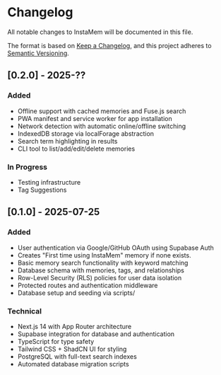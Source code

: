 # Changelog

All notable changes to InstaMem will be documented in this file.

The format is based on [Keep a Changelog](https://keepachangelog.com/en/1.0.0/),
and this project adheres to [Semantic Versioning](https://semver.org/spec/v2.0.0.html).

## [0.2.0] - 2025-??

### Added

-   Offline support with cached memories and Fuse.js search
-   PWA manifest and service worker for app installation
-   Network detection with automatic online/offline switching
-   IndexedDB storage via localForage abstraction
-   Search term highlighting in results
-   CLI tool to list/add/edit/delete memories

### In Progress

-   Testing infrastructure
-   Tag Suggestions

## [0.1.0] - 2025-07-25

### Added

-   User authentication via Google/GitHub OAuth using Supabase Auth
-   Creates "First time using InstaMem" memory if none exists.
-   Basic memory search functionality with keyword matching
-   Database schema with memories, tags, and relationships
-   Row-Level Security (RLS) policies for user data isolation
-   Protected routes and authentication middleware
-   Database setup and seeding via scripts/

### Technical

-   Next.js 14 with App Router architecture
-   Supabase integration for database and authentication
-   TypeScript for type safety
-   Tailwind CSS + ShadCN UI for styling
-   PostgreSQL with full-text search indexes
-   Automated database migration scripts
